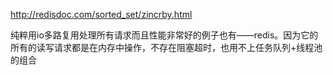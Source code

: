 http://redisdoc.com/sorted_set/zincrby.html


纯粹用io多路复用处理所有请求而且性能非常好的例子也有——redis。因为它的所有的读写请求都是在内存中操作，不存在阻塞超时，也用不上任务队列+线程池的组合